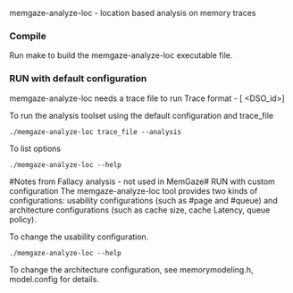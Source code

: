 memgaze-analyze-loc - location based analysis on memory traces


### Compile ###
Run make to build the memgaze-analyze-loc executable file.

### RUN with default configuration ###
memgaze-analyze-loc needs a trace file to run
Trace format - [<IP> <Addrs> <CPU> <time> <sampleID> <DSO_id>]

To run the analysis toolset using the default configuration and trace_file

    ./memgaze-analyze-loc trace_file --analysis

To list options

	./memgaze-analyze-loc --help


#Notes from Fallacy analysis - not used in MemGaze#
RUN with custom configuration 
The memgaze-analyze-loc tool provides two kinds of configurations: usability configurations (such as #page and #queue) and architecture configurations (such as cache size, cache Latency, queue policy).

To change the usability configuration.

	./memgaze-analyze-loc --help

To change the architecture configuration, see memorymodeling.h, model.config for details.







